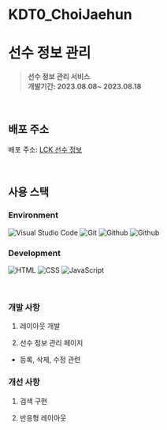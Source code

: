 # KDT0_ChoiJaehun

# 선수 정보 관리

> **선수 정보 관리 서비스** <br/> **개발기간: 2023.08.08~ 2023.08.18**

<br>

## 배포 주소

배포 주소: <a href="https://admirable-choux-a64fe0.netlify.app/">LCK 선수 정보</a>

<br>

## 사용 스택

### Environment

![Visual Studio Code](https://img.shields.io/badge/Visual%20Studio%20Code-007ACC?style=for-the-badge&logo=Visual%20Studio%20Code&logoColor=white)
![Git](https://img.shields.io/badge/Git-F05032?style=for-the-badge&logo=Git&logoColor=white)
![Github](https://img.shields.io/badge/GitHub-181717?style=for-the-badge&logo=GitHub&logoColor=white)
![Github](https://img.shields.io/badge/firebase-ffca28?style=for-the-badge&logo=firebase&logoColor=black)

### Development

![HTML](https://img.shields.io/badge/HTML5-E34F26?style=for-the-badge&logo=html5&logoColor=white)
![CSS](https://img.shields.io/badge/CSS3-1572B6?style=for-the-badge&logo=css3&logoColor=white)
![JavaScript](https://img.shields.io/badge/JavaScript-F7DF1E?style=for-the-badge&logo=Javascript&logoColor=white)

<br />

### 개발 사항

1. 레이아웃 개발

2. 선수 정보 관리 페이지

- 등록, 삭제, 수정 관련

### 개선 사항

1. 검색 구현

2. 반응형 레이아웃
